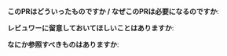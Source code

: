 <!-- 本日もご苦労様です (｡•ω- ｡) ⌒♡ --> 

**このPRはどういったものですか / なぜこのPRは必要になるのですか**:
<!--
少なくともどちらひとつの質問には回答してください。

もしこのPRでやった内容がissueに関連づけられていて、かつそれを読むことによってPRの内容が把握できる場合、単にissue番号を関連づけてくれるだけでも構いません。
ex) issue番号1番と関連づける場合のusage: #1
-->

**レビュワーに留意しておいてほしいことはありますか**:

**なにか参照すべきものはありますか**:
<!--
design docなどを書いているならばそのURLを書いてください。
-->

<!-- お疲れ様です( ⁎ᵕᴗᵕ⁎ )
以下の項目を終えているかチェックしてください。
* Reviewerを指定する
* Assigneeを指定する
* kindラベルをつける
* teamラベルをつける
* Milestoneを指定する
-->

